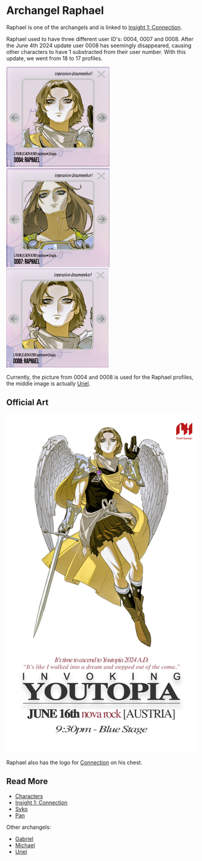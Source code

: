# Archangel Raphael

Raphael is one of the archangels and is linked to [Insight 1: Connection](../lore/insight1-connection.md).

Raphael used to have three different user ID's: 0004, 0007 and 0008. After the June 4th 2024 update user 0008 has seemingly 
disappeared, causing other characters to have 1 substracted from their user number. With this update, we went from 18 
to 17 profiles.

![img.png](../../Resources/characters/raphael/raphael0004.png)
![img_1.png](../../Resources/characters/raphael/raphael0007.png)
![img_2.png](../../Resources/characters/raphael/raphael0008.png)

Currently, the picture from 0004 and 0008 is used for the Raphael profiles, the middle 
image is actually [Uriel](uriel).

## Official Art

![Promotional poster for Raphael](../../Resources/characters/raphael/poster.jpg)

Raphael also has the logo for [Connection](../lore/insight1-connection) on his chest.

## Read More

- [Characters](characters)
- [Insight 1: Connection](../lore/insight1-connection)
- [Syko](syko)
- [Pan](pan)

Other archangels:

- [Gabriel](gabriel)
- [Michael](michael)
- [Uriel](uriel)